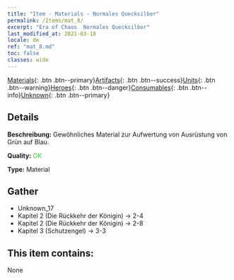 ```yaml
---
title: "Item - Materials - Normales Quecksilber"
permalink: /Items/mat_8/
excerpt: "Era of Chaos  Normales Quecksilber"
last_modified_at: 2021-03-18
locale: de
ref: "mat_8.md"
toc: false
classes: wide
---
```

 [Materials](/de/Items/){: .btn .btn--primary}[Artifacts](/de/Items/Artifacts/){: .btn .btn--success}[Units](/de/Items/Units/){: .btn .btn--warning}[Heroes](/de/Items/Heroes/){: .btn .btn--danger}[Consumables](/de/Items/Consumables/){: .btn .btn--info}[Unknown](/de/Items/Unknown/){: .btn .btn--primary}

## Details
 **Beschreibung:** Gewöhnliches Material zur Aufwertung von Ausrüstung von Grün auf Blau.

 **Quality:** <span style="color: #32CD32">OK</span>

 **Type:** Material

## Gather

*    Unknown_17 
*    Kapitel 2 (Die Rückkehr der Königin) -> 2-4 
*    Kapitel 2 (Die Rückkehr der Königin) -> 2-8 
*    Kapitel 3 (Schutzengel) -> 3-3 

## This item contains:

  None

